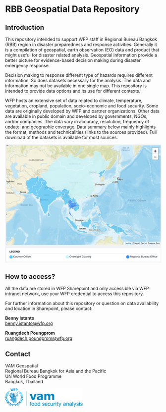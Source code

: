 # RBB Geospatial Data Repository

## Introduction

This repository intended to support WFP staff in Regional Bureau Bangkok (RBB) region in disaster preparedness and response activities. Generally it is a compilation of geospatial, earth observation (EO) data and product that might useful for disaster related analysis. Geospatial information provide a better picture for evidence-based decision making during disaster emergency response. 

Decision making to response different type of hazards requires different information. So does datasets necessary for the analysis. The data and information may not be available in one single map. This repository is intended to provide data options and its use for different contexts. 

WFP hosts an extensive set of data related to climate, temperature, vegetation, cropland, population, socio-economic and food security. Some data are originally developed by WFP and partner organizations. Other data are available in public domain and developed by governments, NGOs, and/or companies. The data vary in accuracy, resolution, frequency of update, and geographic coverage. Data summary below mainly highlights the format, methods and technicalities (links to the sources provided). Full download of the datasets is available for most sources.

![RBB](./docs/img/rbb.png)

## How to access?

All the data are stored in WFP Sharepoint and only accessible via WFP intranet network, use your WFP credential to access this repository. 

For further information about this repository or question on data availability and location in Sharepoint, please contact:

**Benny Istanto**<br>
[benny.istanto@wfp.org](mailto:benny.istanto@wfp.org)<br>

**Ruangdech Poungprom**<br>
[ruangdech.poungprom@wfp.org](mailto:ruangdech.poungprom@wfp.org)<br>

## Contact

VAM Geospatial<br>
Regional Bureau Bangkok for Asia and the Pacific<br>
UN World Food Programme<br>
Bangkok, Thailand<br>

![VAM](./docs/img/WFP_newVAM_Logo.png)